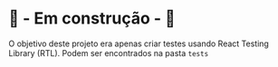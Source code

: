 # 🚧 - Em construção - 🚧

O objetivo deste projeto era apenas criar testes usando React Testing Library (RTL). Podem ser encontrados na pasta `tests`
